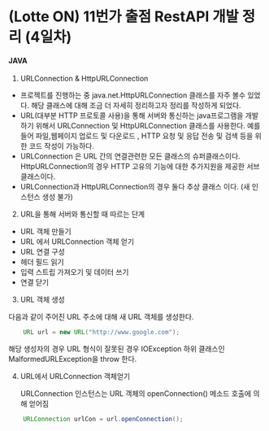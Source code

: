 # (Lotte ON) 11번가 출점 RestAPI 개발 정리 (4일차)

#### JAVA 

1. URLConnection & HttpURLConnection 

  - 프로젝트를 진행하는 중 java.net.HttpURLConnection 클래스를 자주 볼수 있었다. 
    해당 클래스에 대해 조금 더 자세히 정리하고자 정리를 작성하게 되었다. 
  - URL(대부분 HTTP 프로토콜 사용)을 통해 서버와 통신하는 java프로그램을 개발 하기
    위해서 URLConnection 및 HttpURLConnection 클래스를 사용한다. 예를 들어 파일,웹페이지 업로드 및 
    다운로드 , HTTP 요청 및 응답 전송 및 검색 등을 위한 코드 작성이 가능하다.
  - URLConnection 은 URL 간의 연결관련한 모든 클래스의 슈퍼클래스이다.
    HttpURLConnection의 경우 HTTP 고유의 기능에 대한 추가지원을 제공한 서브클래스이다.
  - URLConnection과 HttpURLConnection의 경우 둘다 추상 클래스 이다. (새 인스턴스 생성 불가)

2. URL을 통해 서버와 통신할 때 따르는 단계 
 - URL 객체 만들기 
 - URL 에서 URLConnection 객체 얻기
 - URL 연결 구성
 - 헤더 필드 읽기 
 - 입력 스트립 가져오기 및 데이터 쓰기 
 - 연결 닫기 

3. URL 객체 생성

다음과 같이 주어진 URL 주소에 대해 새 URL 객체를 생성한다. 
``` java
    URL url = new URL("http://www.google.com");
```
 해당 생성자의 경우 URL 형식이 잘못된 경우 IOException 하위 클래스인 MalformedURLException을 throw 한다. 

4. URL에서 URLConnection 객체얻기 

   URLConnection 인스턴스는 URL 객체의 openConnection()  메소드 호출에 의해 얻어짐
``` java
    URLConnection urlCon = url.openConnection();
```








<br>
<br>
<br>
<br>
<br>
<br>




